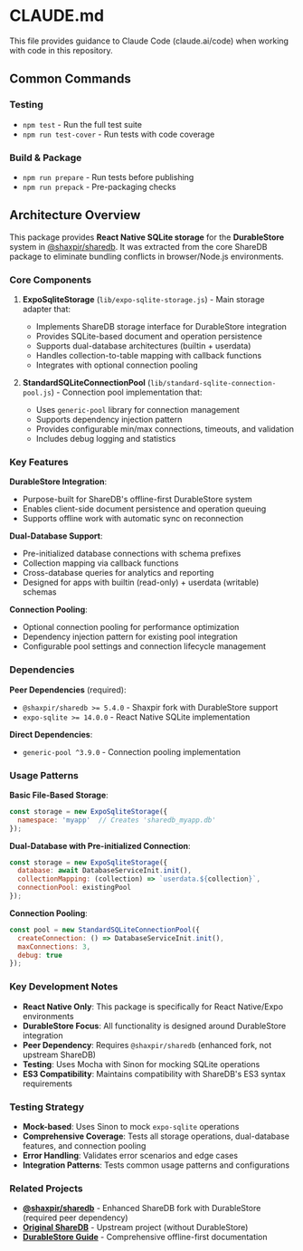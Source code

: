 # CLAUDE.md

This file provides guidance to Claude Code (claude.ai/code) when working with code in this repository.

## Common Commands

### Testing
- `npm test` - Run the full test suite
- `npm run test-cover` - Run tests with code coverage

### Build & Package
- `npm run prepare` - Run tests before publishing
- `npm run prepack` - Pre-packaging checks

## Architecture Overview

This package provides **React Native SQLite storage** for the **DurableStore** system in [@shaxpir/sharedb](https://github.com/shaxpir/sharedb). It was extracted from the core ShareDB package to eliminate bundling conflicts in browser/Node.js environments.

### Core Components

1. **ExpoSqliteStorage** (`lib/expo-sqlite-storage.js`) - Main storage adapter that:
   - Implements ShareDB storage interface for DurableStore integration
   - Provides SQLite-based document and operation persistence
   - Supports dual-database architectures (builtin + userdata)
   - Handles collection-to-table mapping with callback functions
   - Integrates with optional connection pooling

2. **StandardSQLiteConnectionPool** (`lib/standard-sqlite-connection-pool.js`) - Connection pool implementation that:
   - Uses `generic-pool` library for connection management
   - Supports dependency injection pattern
   - Provides configurable min/max connections, timeouts, and validation
   - Includes debug logging and statistics

### Key Features

**DurableStore Integration**:
- Purpose-built for ShareDB's offline-first DurableStore system
- Enables client-side document persistence and operation queuing
- Supports offline work with automatic sync on reconnection

**Dual-Database Support**:
- Pre-initialized database connections with schema prefixes
- Collection mapping via callback functions
- Cross-database queries for analytics and reporting
- Designed for apps with builtin (read-only) + userdata (writable) schemas

**Connection Pooling**:
- Optional connection pooling for performance optimization
- Dependency injection pattern for existing pool integration
- Configurable pool settings and connection lifecycle management

### Dependencies

**Peer Dependencies** (required):
- `@shaxpir/sharedb >= 5.4.0` - Shaxpir fork with DurableStore support
- `expo-sqlite >= 14.0.0` - React Native SQLite implementation

**Direct Dependencies**:
- `generic-pool ^3.9.0` - Connection pooling implementation

### Usage Patterns

**Basic File-Based Storage**:
```javascript
const storage = new ExpoSqliteStorage({
  namespace: 'myapp'  // Creates 'sharedb_myapp.db'
});
```

**Dual-Database with Pre-initialized Connection**:
```javascript
const storage = new ExpoSqliteStorage({
  database: await DatabaseServiceInit.init(),
  collectionMapping: (collection) => `userdata.${collection}`,
  connectionPool: existingPool
});
```

**Connection Pooling**:
```javascript
const pool = new StandardSQLiteConnectionPool({
  createConnection: () => DatabaseServiceInit.init(),
  maxConnections: 3,
  debug: true
});
```

### Key Development Notes

- **React Native Only**: This package is specifically for React Native/Expo environments
- **DurableStore Focus**: All functionality is designed around DurableStore integration
- **Peer Dependency**: Requires `@shaxpir/sharedb` (enhanced fork, not upstream ShareDB)
- **Testing**: Uses Mocha with Sinon for mocking SQLite operations
- **ES3 Compatibility**: Maintains compatibility with ShareDB's ES3 syntax requirements

### Testing Strategy

- **Mock-based**: Uses Sinon to mock `expo-sqlite` operations
- **Comprehensive Coverage**: Tests all storage operations, dual-database features, and connection pooling
- **Error Handling**: Validates error scenarios and edge cases
- **Integration Patterns**: Tests common usage patterns and configurations

### Related Projects

- **[@shaxpir/sharedb](https://github.com/shaxpir/sharedb)** - Enhanced ShareDB fork with DurableStore (required peer dependency)
- **[Original ShareDB](https://github.com/share/sharedb)** - Upstream project (without DurableStore)
- **[DurableStore Guide](https://github.com/shaxpir/sharedb/blob/pluggable-store/DURABLE_STORE_GUIDE.md)** - Comprehensive offline-first documentation